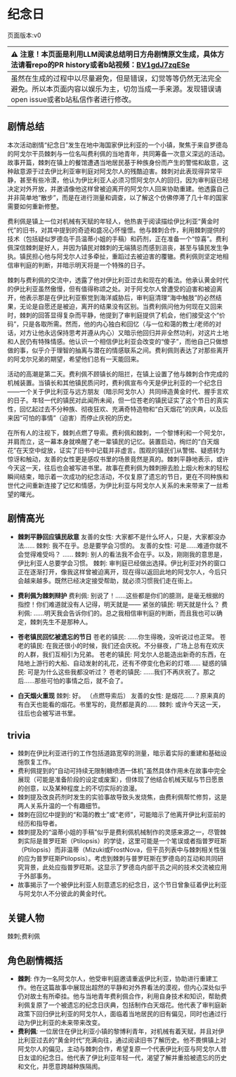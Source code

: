 # 纪念日
页面版本:v0
 

| :warning: 注意！本页面是利用LLM阅读总结明日方舟剧情原文生成，具体方法请看repo的PR history或者b站视频：[BV1gdJ7zqESe](https://www.bilibili.com/video/BV1gdJ7zqESe/)         |
|:----------------------------|
| 虽然在生成的过程中以尽量避免，但是错误，幻觉等等仍然无法完全避免。所以本页面内容以娱乐为主，切勿当成一手来源。发现错误请open issue或者b站私信作者进行修改。|



## 剧情总结
本次活动剧情“纪念日”发生在地中海国家伊比利亚的一个小镇，聚焦于来自罗德岛的阿戈尔干员棘刺与一位名叫费利佩的当地青年，共同筹备一次意义深远的活动。故事开篇，棘刺在镇上的餐馆遭遇当地居民基于种族身份而产生的警惕和敌意，这种敌意源于过去伊比利亚审判庭对阿戈尔人的残酷迫害。棘刺对此表现得异常平静，甚至有些冷漠，他认为伊比利亚人必须习惯阿戈尔人的回归，因为审判庭已经决定对外开放，并邀请像他这样曾被迫离开的阿戈尔人回来协助重建。他透露自己并非简单地“散步”，而是在进行测量和调查，以了解这个仿佛停滞了几十年的国家需要如何重新修整。

费利佩是镇上一位对机械有天赋的年轻人，他热衷于阅读描绘伊比利亚“黄金时代”的旧书，对其中提到的奇迹和盛况心怀憧憬。他与棘刺合作，利用棘刺提供的技术（包括疑似罗德岛干员温蒂小姐的手稿）和药剂，正在准备一个“惊喜”。费利佩深信棘刺是好人，并因为镇民对棘刺的无端猜忌而感到沮丧，甚至与镇民发生争执。镇民担心他与阿戈尔人过多牵扯，重蹈过去被迫害的覆辙。费利佩则坚定地相信审判庭的判断，并暗示明天将是一个特殊的日子。

棘刺与费利佩的交流中，透露了他对伊比利亚过去和现在的看法。他承认黄金时代的伊比利亚虽然傲慢，但有值得称颂之处。对于阿戈尔人曾遭受的迫害和被迫离开，他表示那是在伊比利亚察觉到海洋威胁后，审判庭清理“海中触肢”的必然结果，无论是自愿还是被迫，离开的结果没有区别。当费利佩问他为何现在又回来时，棘刺的回答显得复杂而平静，他提到了审判庭提供了机会，他们接受这个“价码”，只是各取所需。然而，他的内心独白和回忆（与一位和蔼的教士/老师的对话，对方让他永远保持思考并遵从内心）又暗示他回归并非全然功利，对这片土地和人民仍有特殊情感。他认识一个相信伊比利亚会改变的“傻子”，而他自己只做想做的事，似乎介于理智的抽离与潜在的情感联系之间。费利佩则表达了对那些离开的阿戈尔兄弟的期望，希望他们总有一天能回来。

活动的高潮是第二天。费利佩不顾镇长的阻拦，在镇上设置了他与棘刺合作完成的机械装置。当镇长和其他镇民质问时，费利佩宣布今天是伊比利亚的一个纪念日——一个关于伊比利亚与远方朋友（暗示阿戈尔人）共同缔造黄金时代、握手言欢的日子。年轻一代的镇民对此闻所未闻，但一位苍老的镇民证实了这个节日的真实性，回忆起过去不分种族、彻夜狂欢、充满奇特造物和“白天烟花”的庆典，以及后来因“可怕的事情”（迫害）而停止庆祝的历史。

在所有人的注视下，棘刺点燃了导索。费利佩和棘刺，一个黎博利和一个阿戈尔，并肩而立，这一幕本身就唤醒了老一辈镇民的记忆。装置启动，绚烂的“白天烟花”在天空中绽放，证实了旧书中记载并非虚言。围观的镇民们从警惕、疑惑转为惊讶和触动，友善的女性更是感叹书里的场景竟然是真的。棘刺平静地表示，或许今天这一天，往后也会被写进书里。故事在费利佩为棘刺擦去脸上烟火粉末的轻松瞬间结束，暗示着一次成功的纪念活动，不仅复原了遗忘的节日，更在不同种族和世代之间重新连接了记忆和情感，为伊比利亚与阿戈尔人关系的未来带来了一丝希望的曙光。
## 剧情高光
- **棘刺平静回应镇民敌意**
友善的女性: 大家都不是什么坏人，只是，大家都没办法......
棘刺: 我不在乎。总是要学会习惯的。
友善的女性: 可是......难道你就不会觉得难受吗？
......
棘刺: 别人的看法我不会在乎。以及，刚刚我的意思是，伊比利亚人总要学会习惯。
棘刺: 审判庭已经做出选择。伊比利亚对外的窗口正在逐渐打开，像我这样曾被迫离开，现在得以返回此地的阿戈尔人，今后只会越来越多。既然已经决定接受帮助，就必须习惯我们走在街上。

- **费利佩为棘刺辩护**
费利佩: 别说了！......这些都是你们的臆测，是毫无根据的指控！你们难道就没有人记得，明天就是——
紧张的镇民: 明天就是什么？
费利佩: ......明天我会告诉你们的。总之我相信审判庭的判断，而且我也可以确定，棘刺先生不是那种人。

- **苍老镇民回忆被遗忘的节日**
苍老的镇民: ......你生得晚，没听说过也正常。
苍老的镇民: 在我还很小的时候，我们还会庆祝。不分昼夜，广场上总有在欢庆的人群，我们互相引为兄弟。
苍老的镇民: 阿戈尔人总能造出新奇的东西，在陆地上游行的大船、自动发射的礼花，还有不停变化色彩的灯塔......
疑惑的镇民: 可是为什么这些我都没听过？
苍老的镇民: ......我们不再庆祝了。那之后......那些可怕的事情之后，就不会了。

- **白天烟火重现**
棘刺: 好。
（点燃导索后）
友善的女性: 是烟花......？原来真的有白天也能看的烟花。书里写的，竟然都是真的......
棘刺: 或许今天这一天，往后也会被写进书里。
## trivia
- 棘刺在伊比利亚进行的工作包括道路宽窄的测量，暗示着实际的重建和基础设施恢复工作。
- 费利佩提到的“自动可持续无限制糖喷洒一体机”虽然具体作用未在故事中完全展现（可能是准备阶段的设定或废案），但体现了他结合机械天赋与节日愿景的创意，以及某种程度上的不切实际的浪漫。
- 棘刺提及改良药剂时发生的实验事故导致头发烧焦，由费利佩帮忙修剪，这是两人关系升温的一个有趣细节。
- 棘刺在回忆中提到的“和蔼的教士”或“老师”，可能暗示了他离开伊比利亚前的经历和指导者。
- 棘刺提及的“温蒂小姐的手稿”似乎是费利佩机械制作的灵感来源之一，尽管棘刺实际是普罗旺斯（Ptilopsis）的学徒，这里可能是一个笔误或者指普罗旺斯（Ptilopsis）而非温蒂（Mizuki或FrostNova，但干员列表中与棘刺相关性强的应为普罗旺斯Ptilopsis）。考虑到棘刺与普罗旺斯在罗德岛的互动和共同研究背景，此处应指普罗旺斯。这显示了罗德岛内部干员之间的技术交流被应用于外部事务。
- 故事揭示了一个被伊比利亚人刻意遗忘的纪念日，这个节日曾象征着伊比利亚与阿戈尔人不分彼此的黄金时代。
## 关键人物
棘刺;费利佩
## 角色剧情概括
-   **棘刺**: 作为一名阿戈尔人，他受审判庭邀请重返伊比利亚，协助进行重建工作。他在这篇故事中展现出超然的平静和对外界看法的漠视，但内心深处似乎仍对故土有所牵挂。他与当地青年费利佩合作，利用自身技术和知识，帮助费利佩复原了一个被遗忘的纪念日庆典，包括制作白天烟花。他代表了审判庭新政策下回归伊比利亚的阿戈尔人，面临着当地居民的旧有偏见，同时也通过行动为伊比利亚的未来带来改变。
-   **费利佩**: 一位居住在伊比利亚小镇的黎博利青年，对机械有着天赋，并且对伊比利亚过去的“黄金时代”充满向往，通过阅读旧书了解历史。他不畏惧镇上对阿戈尔人的偏见，主动与棘刺合作，希望复原一个代表伊比利亚与阿戈尔人昔日友谊的纪念日。他代表了伊比利亚年轻一代，渴望了解并重拾被遗忘的历史和文化，并愿意跨越种族隔阂。